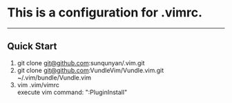 This is a configuration for .vimrc.        
==
----
## Quick Start
1. git clone git@github.com:sunqunyan/.vim.git
2. git clone git@github.com:VundleVim/Vundle.vim.git ~/.vim/bundle/Vundle.vim <br /> 
3. vim .vim/vimrc <br /> 
execute vim command:  ":PluginInstall" <br /> 
